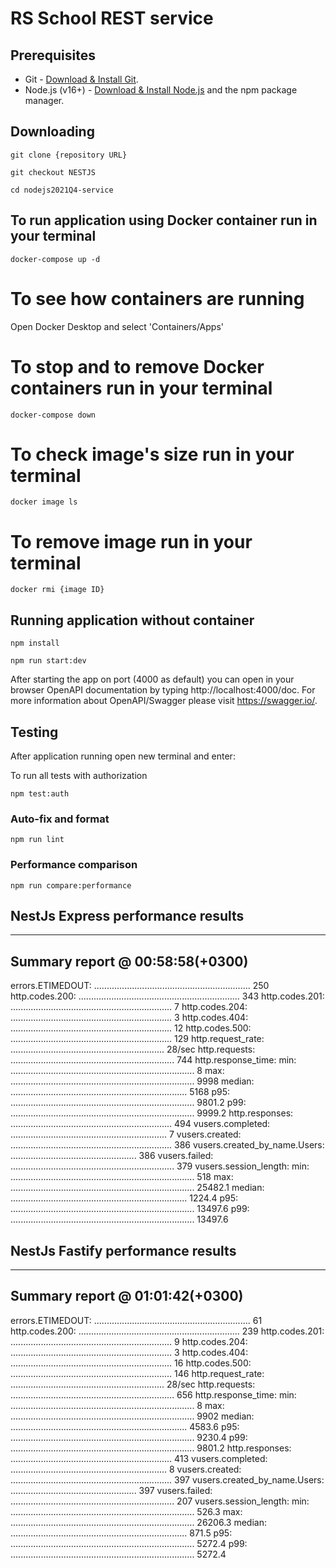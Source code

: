 # RS School REST service

## Prerequisites

- Git - [Download & Install Git](https://git-scm.com/downloads).
- Node.js (v16+) - [Download & Install Node.js](https://nodejs.org/en/download/) and the npm package manager.

## Downloading

```
git clone {repository URL}
```

```
git checkout NESTJS
```

```
cd nodejs2021Q4-service
```

## To run application using Docker container run in your terminal
```
docker-compose up -d
```
# To see how containers are running
Open Docker Desktop and select 'Containers/Apps'
# To stop and to remove Docker containers run in your terminal
```
docker-compose down
```
# To check image's size run in your terminal
```
docker image ls
```
# To remove image run in your terminal
```
docker rmi {image ID}
```

## Running application without container
```
npm install
```
```
npm run start:dev
```

After starting the app on port (4000 as default) you can open
in your browser OpenAPI documentation by typing http://localhost:4000/doc.
For more information about OpenAPI/Swagger please visit https://swagger.io/.

## Testing

After application running open new terminal and enter:

To run all tests with authorization
```
npm test:auth
```

### Auto-fix and format
```
npm run lint
```

### Performance comparison
```
npm run compare:performance
```
## NestJs Express performance results
--------------------------------
Summary report @ 00:58:58(+0300)
--------------------------------

errors.ETIMEDOUT: .............................................................. 250
http.codes.200: ................................................................ 343
http.codes.201: ................................................................ 7
http.codes.204: ................................................................ 3
http.codes.404: ................................................................ 12
http.codes.500: ................................................................ 129
http.request_rate: ............................................................. 28/sec
http.requests: ................................................................. 744
http.response_time:
  min: ......................................................................... 8
  max: ......................................................................... 9998
  median: ...................................................................... 5168
  p95: ......................................................................... 9801.2
  p99: ......................................................................... 9999.2
http.responses: ................................................................ 494
vusers.completed: .............................................................. 7
vusers.created: ................................................................ 386
vusers.created_by_name.Users: .................................................. 386
vusers.failed: ................................................................. 379
vusers.session_length:
  min: ......................................................................... 518
  max: ......................................................................... 25482.1
  median: ...................................................................... 1224.4
  p95: ......................................................................... 13497.6
  p99: ......................................................................... 13497.6

## NestJs Fastify performance results
--------------------------------
Summary report @ 01:01:42(+0300)
--------------------------------

errors.ETIMEDOUT: .............................................................. 61
http.codes.200: ................................................................ 239
http.codes.201: ................................................................ 9
http.codes.204: ................................................................ 3
http.codes.404: ................................................................ 16
http.codes.500: ................................................................ 146
http.request_rate: ............................................................. 28/sec
http.requests: ................................................................. 656
http.response_time:
  min: ......................................................................... 8
  max: ......................................................................... 9902
  median: ...................................................................... 4583.6
  p95: ......................................................................... 9230.4
  p99: ......................................................................... 9801.2
http.responses: ................................................................ 413
vusers.completed: .............................................................. 8
vusers.created: ................................................................ 397
vusers.created_by_name.Users: .................................................. 397
vusers.failed: ................................................................. 207
vusers.session_length:
  min: ......................................................................... 526.3
  max: ......................................................................... 26206.3
  median: ...................................................................... 871.5
  p95: ......................................................................... 5272.4
  p99: ......................................................................... 5272.4
